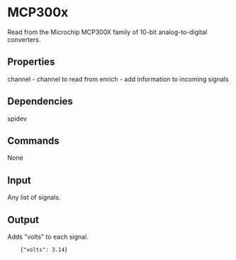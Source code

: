 MCP300x
=======

Read from the Microchip MCP300X family of 10-bit analog-to-digital converters.

Properties
----------
channel - channel to read from
enrich - add information to incoming signals

Dependencies
------------
spidev

Commands
--------
None

Input
-----
Any list of signals.

Output
------
Adds "volts" to each signal.

```
    {"volts": 3.14}
```
